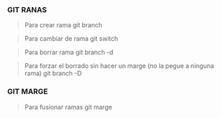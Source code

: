 ### GIT RANAS
> Para crear rama 
   git branch <nombre de la rama>

> Para cambiar de rama
  git switch <nombre de la rama> 

> Para borrar rama 
  git branch -d <nombre de la rama>

> Para forzar el borrado sin hacer un marge (no la pegue a ninguna rama)
  git branch -D <nombre de la rama>

### GIT MARGE
>Para fusionar ramas
  git marge <nombre de la rama>